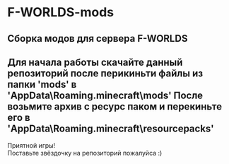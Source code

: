 # F-WORLDS-mods
Сборка модов для сервера F-WORLDS
---
Для начала работы скачайте данный репозиторий после перикиньти файлы из папки 'mods' в 'AppData\Roaming\.minecraft\mods'
После возьмите архив с ресурс паком и перекиньте его в 'AppData\Roaming\.minecraft\resourcepacks'
---
Приятной игры!
<br>
Поставьте звёздочку на репозиторий пожалуйса :)
